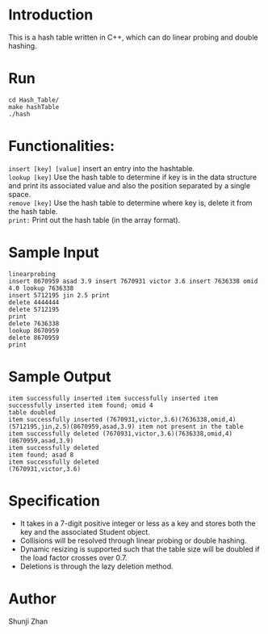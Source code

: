 # Introduction
This is a hash table written in C++, which can do linear probing and double hashing.

# Run
    cd Hash_Table/
    make hashTable
    ./hash

# Functionalities:
`insert [key] [value]` insert an entry into the hashtable.     
`lookup [key]` Use the hash table to determine if key is in the data structure and print its associated value and also the position separated by a single space.    
`remove [key]` Use the hash table to determine where key is, delete it from the hash table.    
`print:` Print out the hash table (in the array format).    

# Sample Input
    linearprobing     
    insert 8670959 asad 3.9 insert 7670931 victor 3.6 insert 7636338 omid 4.0 lookup 7636338      
    insert 5712195 jin 2.5 print      
    delete 4444444    
    delete 5712195      
    print       
    delete 7636338      
    lookup 8670959      
    delete 8670959      
    print       

# Sample Output
    item successfully inserted item successfully inserted item successfully inserted item found; omid 4     
    table doubled     
    item successfully inserted (7670931,victor,3.6)(7636338,omid,4)(5712195,jin,2.5)(8670959,asad,3.9) item not present in the table     
    item successfully deleted (7670931,victor,3.6)(7636338,omid,4)(8670959,asad,3.9)     
    item successfully deleted     
    item found; asad 8     
    item successfully deleted     
    (7670931,victor,3.6)     

# Specification
- It takes in a 7-digit positive integer or less as a key and stores both the key and the associated Student object.    
- Collisions will be resolved through linear probing or double hashing.
- Dynamic resizing is supported such that the table size will be doubled if the load factor crosses over 0.7.
- Deletions is through the lazy deletion method.

# Author
Shunji Zhan